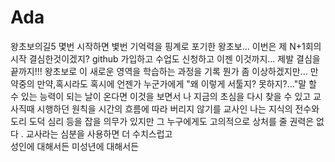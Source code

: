 # Ada
왕초보의길5
몇번 시작하면 볓번 기억력을 핑계로 포기한 왕초보...
이번은 제 N+1회의 시작 
결심한것이겠지?
github 가입하고 수업도 신청하고 이젠 이것까지...
제발 결심을 끝까지!!!
왕초보로 이 새로운 영역을 학습하는 과정을 기록 
뭔가 좀 이상하겠지만...
만약중의 만약,혹시라도 혹시에 
언젠가 누군가에게 "왜 이렇게 서툴지? 못하지?..."말 할 수 있는 능력이 되는 날이 온다면 
이것을 보면서 나 지금의 초심을 다시 찾을 수 있고 
교사직때 시행하던 원칙을 시간의 흐름에 따라 버리지 않기를
교사인 나는 지식의 전수와 도리 도덕 심리 등을 잡을 의무가 있지만 
그 누구에게도 고의적으로 상처를 줄 권력은 없다 .
교사라는 심분을 사용하면 더 수치스럽고  
성인에 대해서든 미성년에 대해서든
